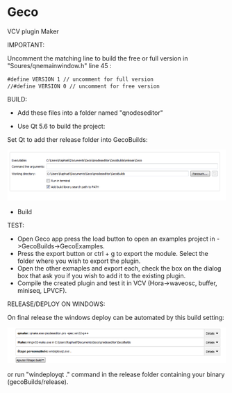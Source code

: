 # Geco
VCV plugin Maker

IMPORTANT:

Uncomment the matching line to build the free or full version in "Soures/qnemainwindow.h" line 45 :

```
#define VERSION 1 // uncomment for full version
//#define VERSION 0 // uncomment for free version
```

BUILD: 

- Add these files into a folder named "qnodeseditor"

- Use Qt 5.6 to build the project:

Set Qt to add ther release folder into GecoBuilds:

![alt text](https://github.com/HoRaMusic/Geco/blob/master/QtRunSetting.png)

- Build


TEST:

- Open Geco app press the load button to open an examples project in ->GecoBuilds->GecoExamples.
- Press the export button or ctrl + g to export the module. Select the folder where you wish to export the plugin.
- Open the other exmaples and export each, check the box on the dialog box that ask you if you wish to add it to the existing plugin.
- Compile the created plugin and test it in VCV (Hora->waveosc, buffer, miniseq, LPVCF).

RELEASE/DEPLOY ON WINDOWS:

On final release the windows deploy can be automated by this build setting: 

![alt text](https://github.com/HoRaMusic/Geco/blob/master/winDeploy.png)

or run "windeployqt ." command in the release folder containing your binary (gecoBuilds/release).
